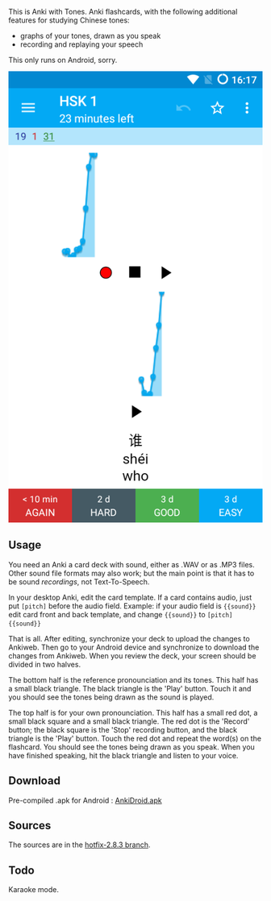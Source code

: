 
This is Anki with Tones. Anki flashcards, with the following additional features for studying Chinese tones:

- graphs of your tones, drawn as you speak 
- recording and replaying your speech

This only runs on Android, sorry.

![Screenshot](https://raw.githubusercontent.com/koendv/Anki-Android/hotfix-2.8.3/docs/shui.png)

Usage
-----

You need an Anki a card deck with sound, either as .WAV or as .MP3 files. 
Other sound file formats may also work; but the main point is that it has to be sound *recordings*, not Text-To-Speech.

In your desktop Anki, edit the card template. If a card contains audio, just put `[pitch]` before the audio field. 
Example: if your audio field is `{{sound}}` edit card front and back template, and change 
`{{sound}}`
to 
`[pitch]
{{sound}}`

That is all. After editing, synchronize your deck to upload the changes to Ankiweb. Then go to your Android device and synchronize to download the changes from Ankiweb. 
When you review the deck, your screen should be divided in two halves. 

The bottom half is the reference pronounciation and its tones. This half has a small black triangle. The black triangle is the 'Play' button. Touch it and you should see the tones being drawn as the sound is played.

The top half is for your own pronounciation. This half has a small red dot, a small black square and a small black triangle. The red dot is the 'Record' button; the black square is the 'Stop' recording button, and the black triangle is the 'Play' button. Touch the red dot and repeat the word(s) on the flashcard. You should see the tones being drawn as you speak. When you have finished speaking, hit the black triangle and listen to your voice.

Download
--------

Pre-compiled .apk for Android : [AnkiDroid.apk](http://www.kdvelectronics.eu/anki_with_tones/AnkiDroid-debug-201217.apk)

Sources
-------

The sources are in the [hotfix-2.8.3 branch](https://github.com/koendv/Anki-Android/tree/hotfix-2.8.3).

Todo
----
Karaoke mode.

